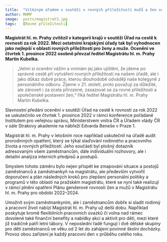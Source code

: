 ```yaml
---
title:  "Vítězným úřadem v soutěži v rovných příležitostí mužů a žen se stal pražský magistrát"
author: MHMP
image:  posts/magistrat3.jpg
tags:   [Rovné příležitosti]
---
```


**Magistrát hl. m. Prahy zvítězil v kategorii krajů v soutěži Úřad na cestě k rovnosti za rok 2022. Mezi ostatními krajskými úřady tak byl vyhodnocen jako nejlepší v oblasti rovných příležitostí pro ženy a muže. Ocenění ve čtvrtek 1. prosince 2022 osobně převzal ředitel Magistrátu hl. m. Prahy Martin Kubelka.**

>„Velmi si ocenění vážím a vnímám jej jako ujištění, že jdeme po správné cestě při vytváření rovných příležitostí na našem úřadě, ale i jako důkaz dobré práce, kterou dlouhodobě odvádějí naše kolegyně z personálního odboru. Žijeme v 21. století, proto považuji za důležité, ale zároveň i za zcela přirozené, zasazovat se za rovné příležitosti a společenské postavení žen,“ říká ředitel Magistrátu hl. m. Prahy Martin Kubelka.

Slavnostní předání ocenění v soutěži Úřad na cestě k rovnosti za rok 2022 se uskutečnilo ve čtvrtek 1. prosince 2022 v rámci konference pořádané Institutem pro veřejnou správu, Ministerstvem vnitra ČR a Úřadem vlády ČR v sále Strakovy akademie na nábřeží Edvarda Beneše v Praze 1.

Magistrát hl. m. Prahy v letošním roce například uskutečnil na úřadě audit prorodinných opatření, který se týkal slaďování rodinného a pracovního života a rovných příležitostí. Jeho součástí byl plošný dotazník adresovaným všem zaměstnancům, dále individuální rozhovory, ale i detailní analýza interních předpisů a postupů.

Smyslem tohoto záměru bylo nejen přispět ke zmapování situace a postojů zaměstnanců a zaměstnankyň na magistrátu, ale především vytvořit doporučení a plán následných kroků pro zlepšení personální politiky a programů v této oblasti na pražském magistrátu, které se nyní také realizují v rámci plnění opatření Plánu genderové rovnosti žen a mužů v Magistrátu hl. m. Prahy pro období 2022–2024.

Umožnit svým zaměstnankyním, ale i zaměstnancům dobře si sladit rodinný a pracovní život nabízí Magistrát hl. m. Prahy už delší dobu. Například poskytuje kromě flexibilních pracovních úvazků či volna nad rámec dovolené také finanční benefity a nabídky akcí a aktivit pro děti, mezi které již tradičně patří letní tábory. V neposlední řadě fungují i dvě dětské skupiny pro děti zaměstnanců ve věku od 2 let do zahájení povinné školní docházky. Provoz obou zařízení je každý pracovní den v průběhu celého roku.